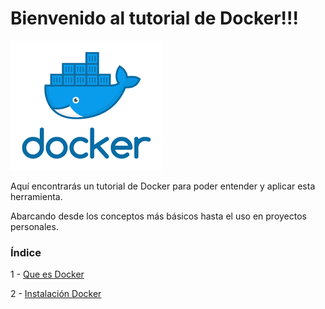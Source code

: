 # Bienvenido al tutorial de Docker!!!
[![Docker](/img/Docker.png)](https://www.docker.com/)

Aquí encontrarás un tutorial de Docker para poder entender y aplicar esta herramienta.

Abarcando desde los conceptos más básicos hasta el uso en proyectos personales.

### Índice
1 - [Que es Docker](/1-Que%20es%20Docker/)

2 - [Instalación Docker](/2-Instalación%20Docker/)